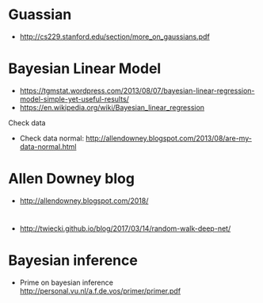# Guassian
* http://cs229.stanford.edu/section/more_on_gaussians.pdf

# Bayesian Linear Model
* https://tgmstat.wordpress.com/2013/08/07/bayesian-linear-regression-model-simple-yet-useful-results/
* https://en.wikipedia.org/wiki/Bayesian_linear_regression

Check data
* Check data normal: http://allendowney.blogspot.com/2013/08/are-my-data-normal.html
# Allen Downey blog
* http://allendowney.blogspot.com/2018/
#
* http://twiecki.github.io/blog/2017/03/14/random-walk-deep-net/

# Bayesian inference
* Prime on bayesian inference http://personal.vu.nl/a.f.de.vos/primer/primer.pdf
